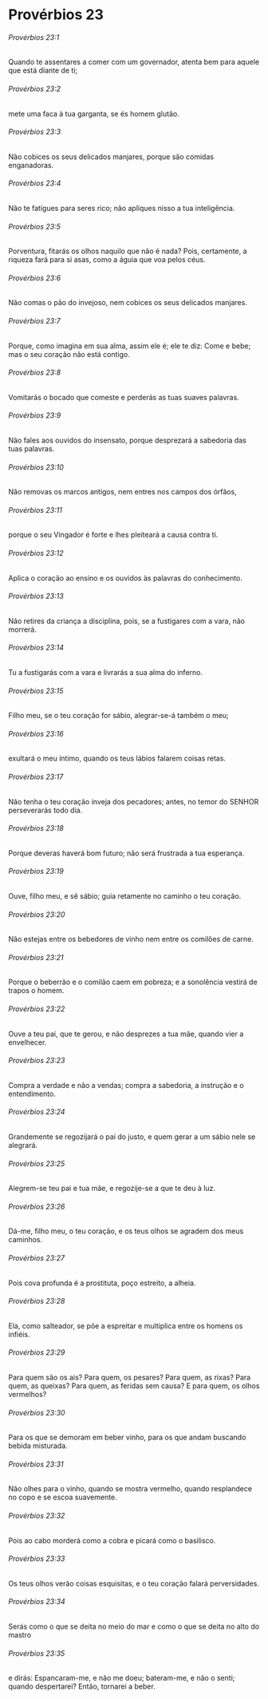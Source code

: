 # Provérbios 23

###### Provérbios 23:1

Quando te assentares a comer com um governador, atenta bem para aquele que está diante de ti;

###### Provérbios 23:2

mete uma faca à tua garganta, se és homem glutão.

###### Provérbios 23:3

Não cobices os seus delicados manjares, porque são comidas enganadoras.

###### Provérbios 23:4

Não te fatigues para seres rico; não apliques nisso a tua inteligência.

###### Provérbios 23:5

Porventura, fitarás os olhos naquilo que não é nada? Pois, certamente, a riqueza fará para si asas, como a águia que voa pelos céus.

###### Provérbios 23:6

Não comas o pão do invejoso, nem cobices os seus delicados manjares.

###### Provérbios 23:7

Porque, como imagina em sua alma, assim ele é; ele te diz: Come e bebe; mas o seu coração não está contigo.

###### Provérbios 23:8

Vomitarás o bocado que comeste e perderás as tuas suaves palavras.

###### Provérbios 23:9

Não fales aos ouvidos do insensato, porque desprezará a sabedoria das tuas palavras.

###### Provérbios 23:10

Não removas os marcos antigos, nem entres nos campos dos órfãos,

###### Provérbios 23:11

porque o seu Vingador é forte e lhes pleiteará a causa contra ti.

###### Provérbios 23:12

Aplica o coração ao ensino e os ouvidos às palavras do conhecimento.

###### Provérbios 23:13

Não retires da criança a disciplina, pois, se a fustigares com a vara, não morrerá.

###### Provérbios 23:14

Tu a fustigarás com a vara e livrarás a sua alma do inferno.

###### Provérbios 23:15

Filho meu, se o teu coração for sábio, alegrar-se-á também o meu;

###### Provérbios 23:16

exultará o meu íntimo, quando os teus lábios falarem coisas retas.

###### Provérbios 23:17

Não tenha o teu coração inveja dos pecadores; antes, no temor do SENHOR perseverarás todo dia.

###### Provérbios 23:18

Porque deveras haverá bom futuro; não será frustrada a tua esperança.

###### Provérbios 23:19

Ouve, filho meu, e sê sábio; guia retamente no caminho o teu coração.

###### Provérbios 23:20

Não estejas entre os bebedores de vinho nem entre os comilões de carne.

###### Provérbios 23:21

Porque o beberrão e o comilão caem em pobreza; e a sonolência vestirá de trapos o homem.

###### Provérbios 23:22

Ouve a teu pai, que te gerou, e não desprezes a tua mãe, quando vier a envelhecer.

###### Provérbios 23:23

Compra a verdade e não a vendas; compra a sabedoria, a instrução e o entendimento.

###### Provérbios 23:24

Grandemente se regozijará o pai do justo, e quem gerar a um sábio nele se alegrará.

###### Provérbios 23:25

Alegrem-se teu pai e tua mãe, e regozije-se a que te deu à luz.

###### Provérbios 23:26

Dá-me, filho meu, o teu coração, e os teus olhos se agradem dos meus caminhos.

###### Provérbios 23:27

Pois cova profunda é a prostituta, poço estreito, a alheia.

###### Provérbios 23:28

Ela, como salteador, se põe a espreitar e multiplica entre os homens os infiéis.

###### Provérbios 23:29

Para quem são os ais? Para quem, os pesares? Para quem, as rixas? Para quem, as queixas? Para quem, as feridas sem causa? E para quem, os olhos vermelhos?

###### Provérbios 23:30

Para os que se demoram em beber vinho, para os que andam buscando bebida misturada.

###### Provérbios 23:31

Não olhes para o vinho, quando se mostra vermelho, quando resplandece no copo e se escoa suavemente.

###### Provérbios 23:32

Pois ao cabo morderá como a cobra e picará como o basilisco.

###### Provérbios 23:33

Os teus olhos verão coisas esquisitas, e o teu coração falará perversidades.

###### Provérbios 23:34

Serás como o que se deita no meio do mar e como o que se deita no alto do mastro

###### Provérbios 23:35

e dirás: Espancaram-me, e não me doeu; bateram-me, e não o senti; quando despertarei? Então, tornarei a beber.

